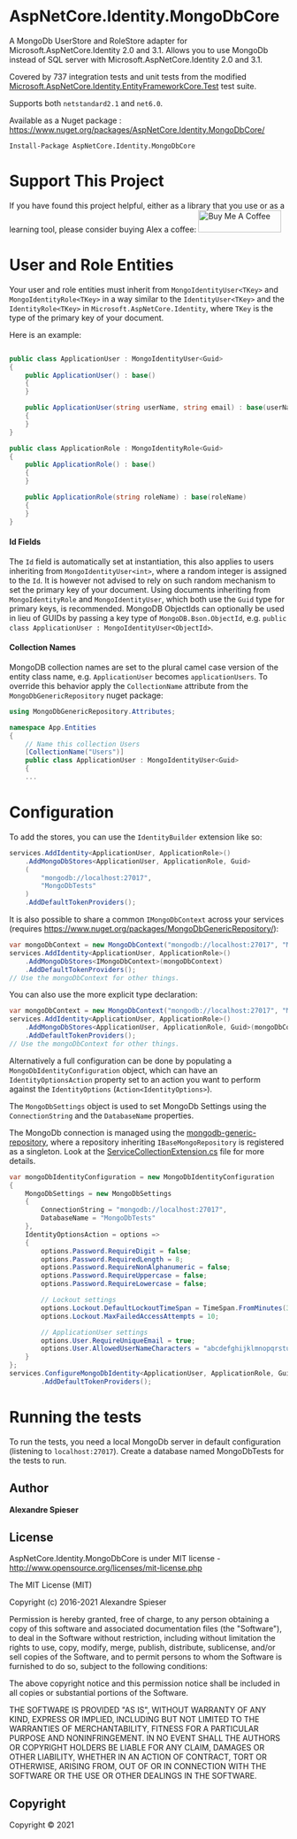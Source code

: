 # AspNetCore.Identity.MongoDbCore

A MongoDb UserStore and RoleStore adapter for Microsoft.AspNetCore.Identity 2.0 and 3.1.
Allows you to use MongoDb instead of SQL server with Microsoft.AspNetCore.Identity 2.0 and 3.1.

Covered by 737 integration tests and unit tests from the modified [Microsoft.AspNetCore.Identity.EntityFrameworkCore.Test](https://github.com/aspnet/Identity/tree/b865d5878623077eeb715e600d75fa9c24dbb5a1/test/Microsoft.AspNetCore.Identity.EntityFrameworkCore.Test) test suite.

Supports both `netstandard2.1` and `net6.0`.

Available as a Nuget package : https://www.nuget.org/packages/AspNetCore.Identity.MongoDbCore/

	Install-Package AspNetCore.Identity.MongoDbCore

# Support This Project

If you have found this project helpful, either as a library that you use or as a learning tool, please consider buying Alex a coffee: <a href="https://www.buymeacoffee.com/zeitquest" target="_blank"><img height="40px" src="https://cdn.buymeacoffee.com/buttons/default-orange.png" alt="Buy Me A Coffee" style="max-height: 51px;width: 150px !important;" ></a>


# User and Role Entities
Your user and role entities must inherit from `MongoIdentityUser<TKey>` and `MongoIdentityRole<TKey>` in a way similar to the `IdentityUser<TKey>` and the `IdentityRole<TKey>` in `Microsoft.AspNetCore.Identity`, where `TKey` is the type of the primary key of your document.

Here is an example:

```csharp

public class ApplicationUser : MongoIdentityUser<Guid>
{
	public ApplicationUser() : base()
	{
	}

	public ApplicationUser(string userName, string email) : base(userName, email)
	{
	}
}

public class ApplicationRole : MongoIdentityRole<Guid>
{
	public ApplicationRole() : base()
	{
	}

	public ApplicationRole(string roleName) : base(roleName)
	{
	}
}	
```
#### Id Fields
The `Id` field is automatically set at instantiation, this also applies to users inheriting from `MongoIdentityUser<int>`, where a random integer is assigned to the `Id`. It is however not advised to rely on such random mechanism to set the primary key of your document. Using documents inheriting from `MongoIdentityRole` and `MongoIdentityUser`, which both use the `Guid` type for primary keys, is recommended. MongoDB ObjectIds can optionally be used in lieu of GUIDs by passing a key type of `MongoDB.Bson.ObjectId`, e.g. `public class ApplicationUser : MongoIdentityUser<ObjectId>`.

#### Collection Names
MongoDB collection names are set to the plural camel case version of the entity class name, e.g. `ApplicationUser` becomes `applicationUsers`. To override this behavior apply the `CollectionName` attribute from the `MongoDbGenericRepository` nuget package:
```csharp
using MongoDbGenericRepository.Attributes;

namespace App.Entities
{
    // Name this collection Users
    [CollectionName("Users")]
    public class ApplicationUser : MongoIdentityUser<Guid>
    {
	...
```
# Configuration
To add the stores, you can use the `IdentityBuilder` extension like so:

```csharp
services.AddIdentity<ApplicationUser, ApplicationRole>()
	.AddMongoDbStores<ApplicationUser, ApplicationRole, Guid>
	(
		"mongodb://localhost:27017",
		"MongoDbTests"
	)
	.AddDefaultTokenProviders();
```


It is also possible to share a common `IMongoDbContext` across your services (requires https://www.nuget.org/packages/MongoDbGenericRepository/):

```csharp
var mongoDbContext = new MongoDbContext("mongodb://localhost:27017", "MongoDbTests");
services.AddIdentity<ApplicationUser, ApplicationRole>()
	.AddMongoDbStores<IMongoDbContext>(mongoDbContext)
	.AddDefaultTokenProviders();
// Use the mongoDbContext for other things.
```

You can also use the more explicit type declaration:

```csharp
var mongoDbContext = new MongoDbContext("mongodb://localhost:27017", "MongoDbTests");
services.AddIdentity<ApplicationUser, ApplicationRole>()
	.AddMongoDbStores<ApplicationUser, ApplicationRole, Guid>(mongoDbContext)
	.AddDefaultTokenProviders();
// Use the mongoDbContext for other things.
```

Alternatively a full configuration can be done by populating a `MongoDbIdentityConfiguration` object, which can have an `IdentityOptionsAction` property set to an action you want to perform against the `IdentityOptions` (`Action<IdentityOptions>`).

The `MongoDbSettings` object is used to set MongoDb Settings using the `ConnectionString` and the `DatabaseName` properties.

The MongoDb connection is managed using the [mongodb-generic-repository](https://github.com/alexandre-spieser/mongodb-generic-repository), where a repository inheriting `IBaseMongoRepository` is registered as a singleton. Look at the [ServiceCollectionExtension.cs](https://github.com/alexandre-spieser/AspNetCore.Identity.MongoDbCore/blob/master/src/Extensions/ServiceCollectionExtension.cs) file for more details.

```csharp
var mongoDbIdentityConfiguration = new MongoDbIdentityConfiguration
{
	MongoDbSettings = new MongoDbSettings
	{
		ConnectionString = "mongodb://localhost:27017",
		DatabaseName = "MongoDbTests"
	},
	IdentityOptionsAction = options =>
	{
		options.Password.RequireDigit = false;
		options.Password.RequiredLength = 8;
		options.Password.RequireNonAlphanumeric = false;
		options.Password.RequireUppercase = false;
		options.Password.RequireLowercase = false;

		// Lockout settings
		options.Lockout.DefaultLockoutTimeSpan = TimeSpan.FromMinutes(30);
		options.Lockout.MaxFailedAccessAttempts = 10;

		// ApplicationUser settings
		options.User.RequireUniqueEmail = true;
		options.User.AllowedUserNameCharacters = "abcdefghijklmnopqrstuvwxyzABCDEFGHIJKLMNOPQRSTUVWXYZ0123456789@.-_";
	}
};
services.ConfigureMongoDbIdentity<ApplicationUser, ApplicationRole, Guid>(mongoDbIdentityConfiguration)
        .AddDefaultTokenProviders();
```

# Running the tests

To run the tests, you need a local MongoDb server in default configuration (listening to `localhost:27017`).
Create a database named MongoDbTests for the tests to run.

## Author
**Alexandre Spieser**

## License
AspNetCore.Identity.MongoDbCore is under MIT license - http://www.opensource.org/licenses/mit-license.php

The MIT License (MIT)

Copyright (c) 2016-2021 Alexandre Spieser

Permission is hereby granted, free of charge, to any person obtaining a copy
of this software and associated documentation files (the "Software"), to deal
in the Software without restriction, including without limitation the rights
to use, copy, modify, merge, publish, distribute, sublicense, and/or sell
copies of the Software, and to permit persons to whom the Software is
furnished to do so, subject to the following conditions:

The above copyright notice and this permission notice shall be included in
all copies or substantial portions of the Software.

THE SOFTWARE IS PROVIDED "AS IS", WITHOUT WARRANTY OF ANY KIND, EXPRESS OR
IMPLIED, INCLUDING BUT NOT LIMITED TO THE WARRANTIES OF MERCHANTABILITY,
FITNESS FOR A PARTICULAR PURPOSE AND NONINFRINGEMENT. IN NO EVENT SHALL THE
AUTHORS OR COPYRIGHT HOLDERS BE LIABLE FOR ANY CLAIM, DAMAGES OR OTHER
LIABILITY, WHETHER IN AN ACTION OF CONTRACT, TORT OR OTHERWISE, ARISING FROM,
OUT OF OR IN CONNECTION WITH THE SOFTWARE OR THE USE OR OTHER DEALINGS IN
THE SOFTWARE.

## Copyright
Copyright © 2021
